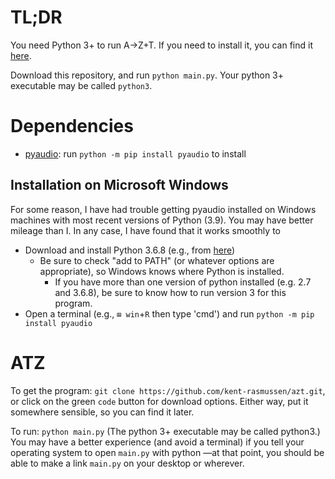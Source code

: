 # TL;DR
You need Python 3+ to run A→Z+T. If you need to install it, you can find it [here](https://python.org).

Download this repository, and run `python main.py`. Your python 3+ executable may be called `python3`.
# Dependencies
* [pyaudio](https://pypi.org/project/PyAudio/): run `python -m pip install pyaudio` to install
## Installation on Microsoft Windows
For some reason, I have had trouble getting pyaudio installed on Windows machines with most recent versions of Python (3.9). You may have better mileage than I. In any case, I have found that it works smoothly to
- Download and install Python 3.6.8 (e.g., from [here](https://www.python.org/ftp/python/3.6.8/python-3.6.8-amd64.exe))
  - Be sure to check "add to PATH" (or whatever options are appropriate), so Windows knows where Python is installed.
    - If you have more than one version of python installed (e.g. 2.7 and 3.6.8), be sure to know how to run version 3 for this program.
- Open a terminal (e.g., `⊞ win`+`R` then type 'cmd') and run `python -m pip install pyaudio`
# ATZ
To get the program: `git clone https://github.com/kent-rasmussen/azt.git`, or click on the green `code` button for download options. Either way, put it somewhere sensible, so you can find it later.

To run: `python main.py` (The python 3+ executable may be called python3.) You may have a better experience (and avoid a terminal) if you tell your operating system to open `main.py` with python —at that point, you should be able to make a link `main.py` on your desktop or wherever.
